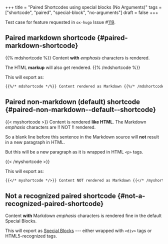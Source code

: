 +++
title = "Paired Shortcodes using special blocks (No Arguments)"
tags = ["shortcode", "paired", "special-block", "no-arguments"]
draft = false
+++

Test case for feature requested in `ox-hugo` Issue #[119](https://github.com/kaushalmodi/ox-hugo/issues/119).


## Paired markdown shortcode {#paired-markdown-shortcode}

{{% mdshortcode %}}
Content **with** _emphasis_ characters is rendered.

The HTML <b>markup</b> will also get rendered.
{{% /mdshortcode %}}

This will export as:

```md
{{%/* mdshortcode */%}} Content rendered as Markdown {{%/* /mdshortcode */%}}
```


## Paired non-markdown (default) shortcode {#paired-non-markdown--default--shortcode}

{{< myshortcode >}}
Content is rendered <b>like HTML</b>. The Markdown _emphasis_
characters are !! NOT !! rendered.

So a blank line before this sentence in the Markdown source will
<b>not</b> result in a new paragraph in HTML. <p>But this will be a
new paragraph as it is wrapped in HTML <code>&lt;p&gt;</code>
tags.</p>
{{< /myshortcode >}}

This will export as:

```md
{{</* myshortcode */>}} Content NOT rendered as Markdown {{</* /myshortcode */>}}
```


## Not a recognized paired shortcode {#not-a-recognized-paired-shortcode}

<div class="foo">
<div></div>

Content **with** Markdown _emphasis_ characters is rendered fine in the
default Special Blocks.
</div>

This will export as [Special Blocks](/posts/special-blocks) --- either wrapped with `<div>`
tags or HTML5-recognized tags.
